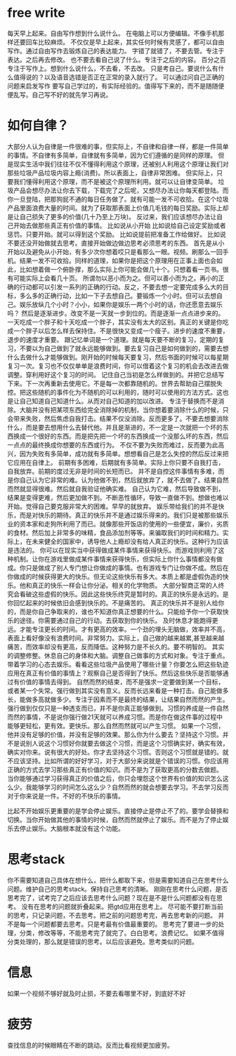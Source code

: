 # free write
每天早上起来。自由写作想到什么说什么。
在电脑上可以方便编辑。不像手机那样还要回车比较麻烦。
不仅仅是早上起来，其实任何时候有灵感了，都可以自由写作。通过自由写作去锻炼自己的表达能力。
字错了就错了，不要去管。专注于表达。之后再去修改。
也不要去看自己说了什么。专注于之后的内容。
百分之百专注于写作上。想到什么说什么，不去看，不去改。
只是考自己。要说什么有什么值得说的？以及语音选错是否正在正常的录入就行了。
可以通过问自己正确的问题来启发写作
要写自己学过的，有实际经验的。值得写下来的，而不是随随便便乱写。自己写不好的就先学习再说。
# 如何自律？
大部分人认为自律是一件很难的事，但实际上，不自律和自律一样，都是一件简单的事情。不自律有多简单，自律就有多简单，因为它们遵循的是同样的原理。
但是现实生活中我们往往不仅不懂得利用这个原理，还被别人利用这个原理让我们对那些垃圾产品垃圾内容上瘾(消费)。所以表面上，自律非常困难。
但实际上，只要我们懂得利用这个原理，而不是被这个原理所利用。就可以让自律变简单。
垃圾产品会想尽办法让你去下载，下载完了之后呢，又想尽办法让你每天都登陆。而你一旦登陆，把那狗屁不通的每日任务做了。就有可能一发不可收拾。在这个垃圾产品里面浪费大量的时间。就为了获取那表面上价值几毛钱的每日奖励。实际上却是让自己损失了更多的价值(几十乃至上万块)。
反过来，我们应该想尽办法让自己开始去做那些真正有价值的事情。
比如说从小开始
比如说给自己设定奖励或者惩罚。只要开始。就可以得到这个奖励。
比如说提前把准备工作给做好。
比如说不要还没开始做就去思考。直接开始做边做边思考必须思考的东西。
首先是从小开始以及避免从小开始，有多少次你想着哎只是看那么一眼。视频。刷那么一回手机。结果一发不可收拾。同样的道理，如果你是把这个原理用在正事上面也会如此，比如想着做一个俯卧撑，那么实际上你可能会做几十个。只想着看一页书。很有可能实际上会看几十页。
所谓勿以恶小而为之。但可以善小而为之。再小的正确的行动都可以引发一系列的正确的行动。反之，不要去想一定要完成多么大的目标，多么多的正确行动，比如一下子去想自己。要锻炼一个小时。但可以去想自己。娱乐放纵几个小时？小小，如果你是娱乐一两个小时的话，你还愿意去娱乐吗？
然后是逐渐进步。改变不是一天就一步到位的。而是逐渐一点点进步来的。一天吃成一个胖子和十天吃成一个胖子，其实没有太大的区别。真正的关键是你吃成一个胖子以后怎么样去保持住。不是很快又变成一个瘦子。进步的速度不重要，退步的速度才重要。
跟记忆单词是一个道理。就是每天要不断的复习，定期的复习，不要以为自己做到了就永远能够做到。要去复习自己是如何做到的，需要去想什么去做什么才能够做到。刚开始的时候每天要复习，然后书面的时候可以每星期复习一次。复习也不仅仅单单是浪费时间，你可以借着这个复习的机会去改进去做调整。穿利用好这个复习的时间。
记住自己当初是怎么样做到的。并把它总结写下来。下一次再重新去使用它。不是每一次都靠随机的。世界去帮助自己摆脱失控。把这些随机的事件化为不随机的可以利用的，随时可以使用的方法方式。这也是让自己知道自己知道什么。从而对自己知道的加以改进。
专注于替换而不是消除。大脑并没有把某项东西给完全消除掉的机制，当你想着要消除什么的时候，只会带来失败，然后焦虑自我打击。结果不仅没消除。反而更多了。不要去想要消除什么，而是要去想用什么去替代他。并且是渐进的，不一定是一次就把一个坏的东西换成一个很好的东西。而是把先把一个坏的东西换成一个没那么坏的东西，然后一点点的最终换成你想要的东西或行为。
不仅不要为失败而难过，反而要为此高兴，因为失败有多简单，成功就有多简单。想想看自己是怎么失控的然后反过来把它应用在自律上。
前期有多困难，后期就有多简单。实际上你只要不自我打击，自我放弃。前期的度过无非是时间的长短而已。
并不是自控这件事情有多难，而是你自己认为它非常的难。认为他做不到，然后就放弃了，就不去做了。结果自然而然就显得很难。然后就自我验证他确实难。 自己认为它难，然后导致做不到，结果是变得更难，然后更加做不到。不断恶性循环，导致一直做不到。想做也难以开始。觉得自己要克服非常大的困难。早早的就放弃。
娱乐带给我们的并不是快乐，而是对快乐的期待。真正的快乐并不是通过娱乐得来的。我们只是被那些娱乐业的资本家和走狗所利用了而已。就像那些开饭店的使用的一些便宜，廉价，劣质的食材。然后加上非常多的味精，食品添加剂等等。来骗取我们的时间和精力。实际上，在未来健全的国家中，诱导他人上瘾却没有给人真正的快乐。这种行为应该是违法的。
你可以在现实当中获得做成某件事情来获得快乐。而游戏则利用了这种机制。让你在游戏里做成某件事情来获得快乐，但实际上你什么事情都没有做成。你只是做成了别人专门想让你做成的事情。也有游戏专门让你做不成。然后在你做成的时候获得更大的快乐。但无论这些快乐有多大。本质上都是虚假伪造的快乐。他和真正的快乐一样会让你分泌。相关的化学物质。
大部分智商正常的人终究会看破这些虚假的快乐。因此这些快乐终究是暂时的。真正的快乐是永远的。是你回忆起来的时候依旧会感到快乐的。不是痛苦的。
真正的快乐并不是别人给你的，而是你自己争取来的，谁也不知道你真正想要的什么。只能给予你一个获取快乐的途径。你需要通过自己的行动。去获取到你的快乐。
及时休息才能跑得更远。才能专注更长的时间。才有更高的效率。一个劲的埋头无脑做，效率并不高，表面上看好像没有浪费时间。非常努力。实际上，自己做的越来越累,甚至越来越痛苦，而效率却没有更高，反而降低。这种努力是不长久的。要不明智的。
其实的调整修整。休息自己的身体和大脑。调整自己做事的方式和对象。专注于重点。
带着学习的心态去娱乐。看看这些垃圾产品使用了哪些计量？你要怎么把这些轨迹应用在真正有价值的事情上？观察自己是否得到了快乐。然后这些快乐是否能够通过有价值的事情去得到。
自然而然的结束，而不是强求一定要做到某一个目标，或者某一个失常。强行做到其实没有意义。反而长远来看是一种打击。自己能做多长，能做多高就做多少。专注于因素而不是最终的结果，让结果自然而然的产生。 强行做到仅仅只是一种透支而已，并不是你真正能够做到。习惯的养成是一件自然而然的事情，不是说你强行做21天就可以养成习惯。而是你在做这件事的过程中能够更轻松，更有效。更快乐。那么自然而然就可以产生习惯。
如果一个习惯，他并没有足够的价值，并没有足够的效果。那么你为什么要去？坚持这个习惯。并不是说别人说这个习惯好你就要去做这个习惯，而是这个习惯确实好，确实有效，确实对你来。说有很大的好处。你才去坚持这个习惯。否则这个习惯就是错的。就不应该坚持。比如所谓的好好学习，对于大部分来说就是个错误的习惯。你应该用正确的方式去学习那些真正有价值的知识。而不是为了获取更高的分数去做题。
当你能够通过学习获得真正的价值之后，你只会埋怨这个世界有价值的知识怎么这么少。我能够学习的时间怎么这么少？自然而然的就会想要去学习。不去学习反而对于你来说是一件。不好的不快乐的事情。

比起不开始娱乐更重要的是学会停止娱乐。直接停止是停止不了的。要学会替换和切换。当你开始做其他的事情的时候，自然而然就停止了娱乐。而不是为了停止娱乐去停止娱乐。大脑根本就没有这个功能。
# 思考stack
你不需要知道自己具体在想什么，把什么都取下来，但是需要知道自己在思考什么问题。维护自己的思考stack。保持自己思考的清晰。
刚刚在思考什么问题，是否思考完了，试考完了之后应该去思考什么问题？现在是不是什么问题都没有在思考。
没有在思考的问题就折叠起来。把gtd应用在思考上。
尽可能不要打断当前的思考，只记录问题，不去思考。把之前的问题思考完，再去思考新的问题。
并不是每一个问题都要去思考。只是考最有价值最重要的。
思考完了要进一步的处理，分类，修改等等，不能思考完了就完了。白白思考。浪费记忆。
如果不值得分类处理的，那么就是错误的思考。以后应该避免。思考类似的问题。
# 信息
如果一个视频不够好就及时止损，不要去看哪里不好，到底好不好
# 疲劳
查找信息的时候眼睛在不断的跳动。反而比看视频更加疲劳。